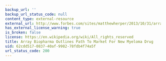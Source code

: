 ```yaml
---
backup_url: ''
backup_url_status_code: null
content_type: external-resource
external_url: http://www.forbes.com/sites/matthewherper/2013/10/31/array-biopharma-outlines-path-to-market-for-new-myeloma-drug/
has_external_license_warning: true
is_broken: false
license: https://en.wikipedia.org/wiki/All_rights_reserved
title: Array Biopharma Outlines Path To Market For New Myeloma Drug
uid: 62cdd517-0837-40af-9982-78fdb4f74a5f
url_status_code: 200
---
```

